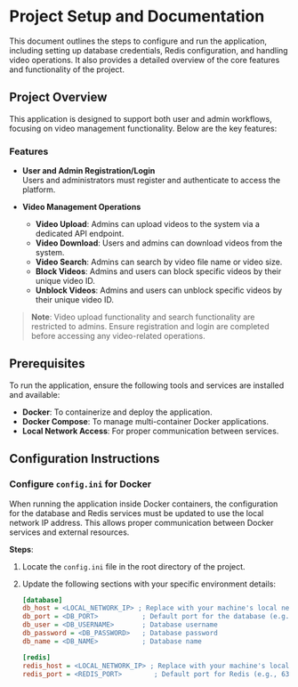 # Project Setup and Documentation

This document outlines the steps to configure and run the application, including setting up database credentials, Redis configuration, and handling video operations. It also provides a detailed overview of the core features and functionality of the project.

## Project Overview

This application is designed to support both user and admin workflows, focusing on video management functionality. Below are the key features:

### Features

- **User and Admin Registration/Login**  
  Users and administrators must register and authenticate to access the platform.

- **Video Management Operations**  
  - **Video Upload**: Admins can upload videos to the system via a dedicated API endpoint.
  - **Video Download**: Users and admins can download videos from the system.
  - **Video Search**: Admins can search by video file name or video size.
  - **Block Videos**: Admins and users can block specific videos by their unique video ID.
  - **Unblock Videos**: Admins and users can unblock specific videos by their unique video ID.

> **Note**: Video upload functionality and search functionality are restricted to admins. Ensure registration and login are completed before accessing any video-related operations.

## Prerequisites

To run the application, ensure the following tools and services are installed and available:

- **Docker**: To containerize and deploy the application.
- **Docker Compose**: To manage multi-container Docker applications.
- **Local Network Access**: For proper communication between services.

## Configuration Instructions

### Configure `config.ini` for Docker

When running the application inside Docker containers, the configuration for the database and Redis services must be updated to use the local network IP address. This allows proper communication between Docker services and external resources.

**Steps**:

1. Locate the `config.ini` file in the root directory of the project.
2. Update the following sections with your specific environment details:

   ```ini
   [database]
   db_host = <LOCAL_NETWORK_IP> ; Replace with your machine's local network IP
   db_port = <DB_PORT>           ; Default port for the database (e.g., 3306 for MySQL)
   db_user = <DB_USERNAME>       ; Database username
   db_password = <DB_PASSWORD>   ; Database password
   db_name = <DB_NAME>           ; Database name

   [redis]
   redis_host = <LOCAL_NETWORK_IP> ; Replace with your machine's local network IP
   redis_port = <REDIS_PORT>        ; Default port for Redis (e.g., 6379)
